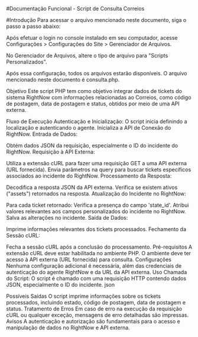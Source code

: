 #Documentação Funcional - Script de Consulta Correios

#Introdução Para acessar o arquivo mencionado neste documento, siga o passo a passo abaixo:

Após efetuar o login no console instalado em seu computador, acesse Configurações > Configurações do Site > Gerenciador de Arquivos.

No Gerenciador de Arquivos, altere o tipo de arquivo para "Scripts Personalizados".

Após essa configuração, todos os arquivos estarão disponíveis. O arquivo mencionado neste documento é consulta.php.

Objetivo Este script PHP tem como objetivo integrar dados de tickets do sistema RightNow com informações relacionadas ao Correios, como código de postagem, data de postagem e status, obtidos por meio de uma API externa.

Fluxo de Execução Autenticação e Inicialização: O script inicia definindo a localização e autenticando o agente. Inicializa a API de Conexão do RightNow. Entrada de Dados:

Obtém dados JSON da requisição, especialmente o ID do incidente do RightNow. Requisição à API Externa:

Utiliza a extensão cURL para fazer uma requisição GET a uma API externa (URL fornecida). Envia parâmetros na query para buscar tickets específicos associados ao incidente do RightNow. Processamento da Resposta:

Decodifica a resposta JSON da API externa. Verifica se existem ativos ("assets") retornados na resposta. Atualização do Incidente no RightNow:

Para cada ticket retornado: Verifica a presença do campo 'state_id'. Atribui valores relevantes aos campos personalizados do incidente no RightNow. Salva as alterações no incidente. Saída de Dados:

Imprime informações relevantes dos tickets processados. Fechamento da Sessão cURL:

Fecha a sessão cURL após a conclusão do processamento. Pré-requisitos A extensão cURL deve estar habilitada no ambiente PHP. O ambiente deve ter acesso à API externa (URL fornecida) para consulta. Configurações Nenhuma configuração adicional é necessária, além das credenciais de autenticação do agente RightNow e da URL da API externa. Uso Chamada do Script: O script é chamado com uma requisição HTTP contendo dados JSON, especialmente o ID do incidente. json

Possíveis Saídas O script imprime informações sobre os tickets processados, incluindo estado, código de postagem, data de postagem e status. Tratamento de Erros Em caso de erro na execução da requisição cURL ou qualquer exceção, mensagens de erro detalhadas são impressas. Avisos A autenticação e autorização são fundamentais para o acesso e manipulação de dados no RightNow e API externa.
